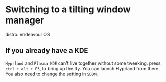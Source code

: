 # Switching to a tilting window manager
distro: endeavour OS

## If you already have a KDE
`Hyprland` and `Plasma KDE` can't live together without some tweeking. press `ctrl + alt + F3`, to bring up the tty. You can launch Hyprland from there. 
You also need to change the setting in `SDDM`.
